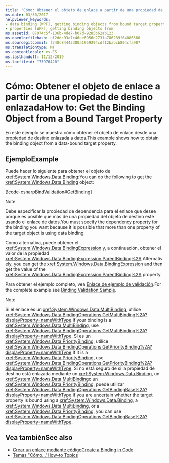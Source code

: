 ```yaml
---
title: 'Cómo: Obtener el objeto de enlace a partir de una propiedad de destino enlazada'
ms.date: 03/30/2017
helpviewer_keywords:
- data binding [WPF], getting binding objects from bound target properties
- properties [WPF], getting binding objects from
ms.assetid: 87974c5f-136b-4de7-b07d-9285b62ab123
ms.openlocfilehash: cf2ddc93a7c46ee6956d2731a786289f64086360
ms.sourcegitcommit: f348c84443380a1959294cdf12babcb804cfa987
ms.translationtype: MT
ms.contentlocale: es-ES
ms.lasthandoff: 11/12/2019
ms.locfileid: "73976420"
---
```

# <a name="how-to-get-the-binding-object-from-a-bound-target-property"></a><span data-ttu-id="9c9ee-102">Cómo: Obtener el objeto de enlace a partir de una propiedad de destino enlazada</span><span class="sxs-lookup"><span data-stu-id="9c9ee-102">How to: Get the Binding Object from a Bound Target Property</span></span>
<span data-ttu-id="9c9ee-103">En este ejemplo se muestra cómo obtener el objeto de enlace desde una propiedad de destino enlazada a datos.</span><span class="sxs-lookup"><span data-stu-id="9c9ee-103">This example shows how to obtain the binding object from a data-bound target property.</span></span>

## <a name="example"></a><span data-ttu-id="9c9ee-104">Ejemplo</span><span class="sxs-lookup"><span data-stu-id="9c9ee-104">Example</span></span>
 <span data-ttu-id="9c9ee-105">Puede hacer lo siguiente para obtener el objeto de <xref:System.Windows.Data.Binding>:</span><span class="sxs-lookup"><span data-stu-id="9c9ee-105">You can do the following to get the <xref:System.Windows.Data.Binding> object:</span></span>

 [!code-csharp[BindValidation#GetBinding](~/samples/snippets/csharp/VS_Snippets_Wpf/BindValidation/CSharp/Window1.xaml.cs#getbinding)]

> [!NOTE]
> <span data-ttu-id="9c9ee-106">Debe especificar la propiedad de dependencia para el enlace que desee porque es posible que más de una propiedad del objeto de destino esté usando el enlace de datos.</span><span class="sxs-lookup"><span data-stu-id="9c9ee-106">You must specify the dependency property for the binding you want because it is possible that more than one property of the target object is using data binding.</span></span>

 <span data-ttu-id="9c9ee-107">Como alternativa, puede obtener el <xref:System.Windows.Data.BindingExpression> y, a continuación, obtener el valor de la propiedad <xref:System.Windows.Data.BindingExpression.ParentBinding%2A>.</span><span class="sxs-lookup"><span data-stu-id="9c9ee-107">Alternatively, you can get the <xref:System.Windows.Data.BindingExpression> and then get the value of the <xref:System.Windows.Data.BindingExpression.ParentBinding%2A> property.</span></span>

 <span data-ttu-id="9c9ee-108">Para obtener el ejemplo completo, vea [Enlace de ejemplo de validación](https://go.microsoft.com/fwlink/?LinkID=159972).</span><span class="sxs-lookup"><span data-stu-id="9c9ee-108">For the complete example see [Binding Validation Sample](https://go.microsoft.com/fwlink/?LinkID=159972).</span></span>

> [!NOTE]
> <span data-ttu-id="9c9ee-109">Si el enlace es un <xref:System.Windows.Data.MultiBinding>, utilice <xref:System.Windows.Data.BindingOperations.GetMultiBinding%2A?displayProperty=nameWithType>.</span><span class="sxs-lookup"><span data-stu-id="9c9ee-109">If your binding is a <xref:System.Windows.Data.MultiBinding>, use <xref:System.Windows.Data.BindingOperations.GetMultiBinding%2A?displayProperty=nameWithType>.</span></span> <span data-ttu-id="9c9ee-110">Si es un <xref:System.Windows.Data.PriorityBinding>, utilice <xref:System.Windows.Data.BindingOperations.GetPriorityBinding%2A?displayProperty=nameWithType>.</span><span class="sxs-lookup"><span data-stu-id="9c9ee-110">If it is a <xref:System.Windows.Data.PriorityBinding>, use <xref:System.Windows.Data.BindingOperations.GetPriorityBinding%2A?displayProperty=nameWithType>.</span></span> <span data-ttu-id="9c9ee-111">Si no está seguro de si la propiedad de destino está enlazada mediante un <xref:System.Windows.Data.Binding>, un <xref:System.Windows.Data.MultiBinding>o un <xref:System.Windows.Data.PriorityBinding>, puede utilizar <xref:System.Windows.Data.BindingOperations.GetBindingBase%2A?displayProperty=nameWithType>.</span><span class="sxs-lookup"><span data-stu-id="9c9ee-111">If you are uncertain whether the target property is bound using a <xref:System.Windows.Data.Binding>, a <xref:System.Windows.Data.MultiBinding>, or a <xref:System.Windows.Data.PriorityBinding>, you can use <xref:System.Windows.Data.BindingOperations.GetBindingBase%2A?displayProperty=nameWithType>.</span></span>

## <a name="see-also"></a><span data-ttu-id="9c9ee-112">Vea también</span><span class="sxs-lookup"><span data-stu-id="9c9ee-112">See also</span></span>

- [<span data-ttu-id="9c9ee-113">Crear un enlace mediante código</span><span class="sxs-lookup"><span data-stu-id="9c9ee-113">Create a Binding in Code</span></span>](how-to-create-a-binding-in-code.md)
- [<span data-ttu-id="9c9ee-114">Temas "Cómo..."</span><span class="sxs-lookup"><span data-stu-id="9c9ee-114">How-to Topics</span></span>](data-binding-how-to-topics.md)

